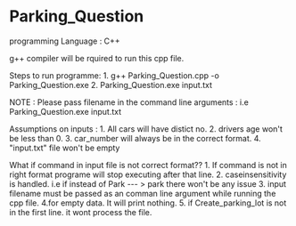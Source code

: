 # Parking_Question

programming Language : C++

g++ compiler will be rquired to run this cpp file.

Steps to run programme: 1. g++ Parking_Question.cpp -o Parking_Question.exe
			2. Parking_Question.exe input.txt

NOTE                 : Please pass filename in the command line arguments
		     : i.e	Parking_Question.exe input.txt

Assumptions on inputs : 1. All cars will have distict no.
			2. drivers age won't be less than 0.
			3. car_number will always be in the correct format.
			4. "input.txt" file won't be empty

What if command in input file is not correct format??
			1. If command is not in right format programe will stop executing after that line.
			2. caseinsensitivity is handled.
				i.e if instead of Park --- > park 
				there won't be any issue
			3. input filename must be passed as an comman line argument while running the cpp file.
			4.for empty data. It will print nothing.
			5. if Create_parking_lot is not in the first line. it wont process the file.
			
